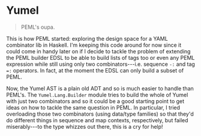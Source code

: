 Yumel
=====
> PEML's oupa.


This is how PEML started: exploring the design space for a YAML
combinator lib in Haskell. I'm keeping this code around for now
since it could come in handy later on if I decide to tackle the
problem of extending the PEML builder EDSL to be able to build
lists of tags too or even any PEML expression while still using
only two combinators---i.e. sequence `-:` and tag `=:` operators.
In fact, at the moment the EDSL can only build a subset of PEML.

Now, the Yumel AST is a plain old ADT and so is much easier to
handle than PEML's. The `Yumel.Lang.Builder` module tries to
build the whole of Yumel with just two combinators and so it
could be a good starting point to get ideas on how to tackle
the same question in PEML. In particular, I tried overloading
those two combinators (using data/type families) so that they'd
do different things in sequence and map contexts, respectively,
but failed miserably---to the type whizzes out there, this is a
cry for help!
